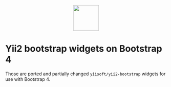 <p align="center">
    <a href="http://getbootstrap.com/" target="_blank">
        <img src="https://getbootstrap.com/assets/brand/bootstrap-solid.svg" width="80px" height="80px">
    </a>
</p>

# Yii2 bootstrap widgets on Bootstrap 4

Those are ported and partially changed `yiisoft/yii2-bootstrap` widgets for use with Bootstrap 4.
